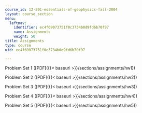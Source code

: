```yaml
---
course_id: 12-201-essentials-of-geophysics-fall-2004
layout: course_section
menu:
  leftnav:
    identifier: ec4f69073751f0c3734b0d9fd6b70f97
    name: Assignments
    weight: 50
title: Assignments
type: course
uid: ec4f69073751f0c3734b0d9fd6b70f97

---
```


Problem Set 1 ([PDF]({{< baseurl >}}/sections/assignments/hw1))

Problem Set 2 ([PDF]({{< baseurl >}}/sections/assignments/hw2))

Problem Set 3 ([PDF]({{< baseurl >}}/sections/assignments/hw3))

Problem Set 4 ([PDF]({{< baseurl >}}/sections/assignments/hw4))

Problem Set 5 ([PDF]({{< baseurl >}}/sections/assignments/hw5))